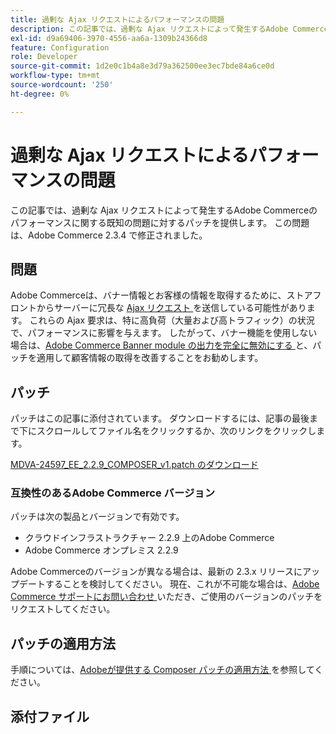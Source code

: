```yaml
---
title: 過剰な Ajax リクエストによるパフォーマンスの問題
description: この記事では、過剰な Ajax リクエストによって発生するAdobe Commerceのパフォーマンスに関する既知の問題に対するパッチを提供します。 この問題は、Adobe Commerce 2.3.4 で修正されました。
exl-id: d9a69406-3970-4556-aa6a-1309b24366d8
feature: Configuration
role: Developer
source-git-commit: 1d2e0c1b4a8e3d79a362500ee3ec7bde84a6ce0d
workflow-type: tm+mt
source-wordcount: '250'
ht-degree: 0%

---
```


# 過剰な Ajax リクエストによるパフォーマンスの問題

この記事では、過剰な Ajax リクエストによって発生するAdobe Commerceのパフォーマンスに関する既知の問題に対するパッチを提供します。 この問題は、Adobe Commerce 2.3.4 で修正されました。

## 問題

Adobe Commerceは、バナー情報とお客様の情報を取得するために、ストアフロントからサーバーに冗長な [Ajax リクエスト ](/help/troubleshooting/miscellaneous/high-throughput-ajax-requests-cause-poor-performance.md) を送信している可能性があります。 これらの Ajax 要求は、特に高負荷（大量および高トラフィック）の状況で、パフォーマンスに影響を与えます。 したがって、バナー機能を使用しない場合は、[Adobe Commerce Banner module の出力を完全に無効にする ](/help/troubleshooting/miscellaneous/disable-magento-banner-output-to-improve-site-performance.md) と、パッチを適用して顧客情報の取得を改善することをお勧めします。

## パッチ

パッチはこの記事に添付されています。 ダウンロードするには、記事の最後まで下にスクロールしてファイル名をクリックするか、次のリンクをクリックします。

[MDVA-24597\_EE\_2.2.9\_COMPOSER\_v1.patch のダウンロード](assets/MDVA-24597_EE_2.2.9_COMPOSER_v1.patch.zip)

### 互換性のあるAdobe Commerce バージョン

パッチは次の製品とバージョンで有効です。

* クラウドインフラストラクチャー 2.2.9 上のAdobe Commerce
* Adobe Commerce オンプレミス 2.2.9

Adobe Commerceのバージョンが異なる場合は、最新の 2.3.x リリースにアップデートすることを検討してください。 現在、これが不可能な場合は、[Adobe Commerce サポートにお問い合わせ ](/help/help-center-guide/help-center/magento-help-center-user-guide.md#submit-ticket) いただき、ご使用のバージョンのパッチをリクエストしてください。

## パッチの適用方法

手順については、[Adobeが提供する Composer パッチの適用方法 ](/help/how-to/general/how-to-apply-a-composer-patch-provided-by-magento.md) を参照してください。

## 添付ファイル
